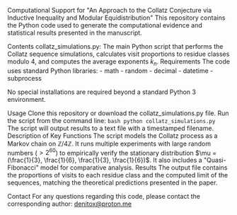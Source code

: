 Computational Support for "An Approach to the Collatz Conjecture via Inductive Inequality and Modular Equidistribution"
This repository contains the Python code used to generate the computational evidence and statistical results presented in the manuscript.

Contents
collatz_simulations.py: The main Python script that performs the Collatz sequence simulations, calculates visit proportions to residue classes modulo 4, and computes the average exponents $\bar{k}_n$.
Requirements
The code uses standard Python libraries: - math - random - decimal - datetime - subprocess

No special installations are required beyond a standard Python 3 environment.

Usage
Clone this repository or download the collatz_simulations.py file.
Run the script from the command line: ```bash python collatz_simulations.py ```
The script will output results to a text file with a timestamped filename.
Description of Key Functions
The script models the Collatz process as a Markov chain on $\mathbb{Z}/4\mathbb{Z}$.
It runs multiple experiments with large random numbers ($> 2^{60}$) to empirically verify the stationary distribution $\mu = (\frac{1}{3}, \frac{1}{6}, \frac{1}{3}, \frac{1}{6})$.
It also includes a "Quasi-Fibonacci" model for comparative analysis.
Results
The output file contains the proportions of visits to each residue class and the computed limit of the sequences, matching the theoretical predictions presented in the paper.

Contact
For any questions regarding this code, please contact the corresponding author: denitox@proton.me
